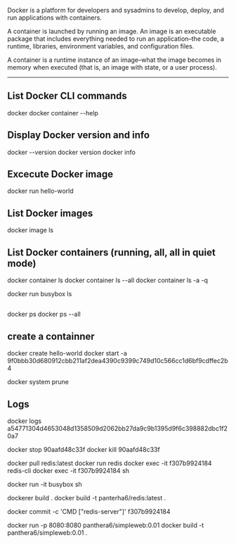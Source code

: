 Docker is a platform for developers and sysadmins to develop, deploy, and run applications with containers.

A container is launched by running an image. An image is an executable package that includes everything needed to run an application–the code, a runtime, libraries, environment variables, and configuration files.

A container is a runtime instance of an image–what the image becomes in memory when executed (that is, an image with state, or a user process). 

***************


## List Docker CLI commands
docker
docker container --help

## Display Docker version and info
docker --version
docker version
docker info

## Excecute Docker image
docker run hello-world

## List Docker images
docker image ls

## List Docker containers (running, all, all in quiet mode)
docker container ls
docker container ls --all
docker container ls -a -q
	

docker run busybox ls

## 
docker ps
docker ps --all 

## create a containner 
docker create hello-world
docker  start -a 9f0bbb30d680912cbb211af2dea4390c9399c749d10c566cc1d6bf9cdffec2b4


docker system prune

## Logs
docker logs a54771304d4653048d1358509d2062bb27da9c9b1395d9f6c398882dbc1f20a7

docker stop 90aafd48c33f 
docker kill 90aafd48c33f 



docker pull redis:latest
docker run redis
docker exec -it f307b9924184 redis-cli
docker exec -it f307b9924184 sh

docker run -it busybox sh



dockerer build .
docker build -t panterha6/redis:latest .


docker commit -c 'CMD ["redis-server"]' f307b9924184

docker run -p 8080:8080 panthera6/simpleweb:0.01
docker build -t panthera6/simpleweb:0.01 .



